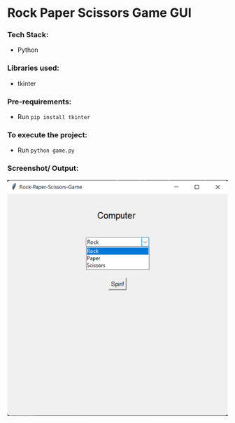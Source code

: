 # Rock Paper Scissors Game GUI

### Tech Stack:
+ Python

### Libraries used:
+ tkinter
###  Pre-requirements:
+ Run `pip install tkinter`

### To execute the project:
+ Run `python game.py`

### Screenshot/ Output:
![rock paper scissor game output](op1.png)

